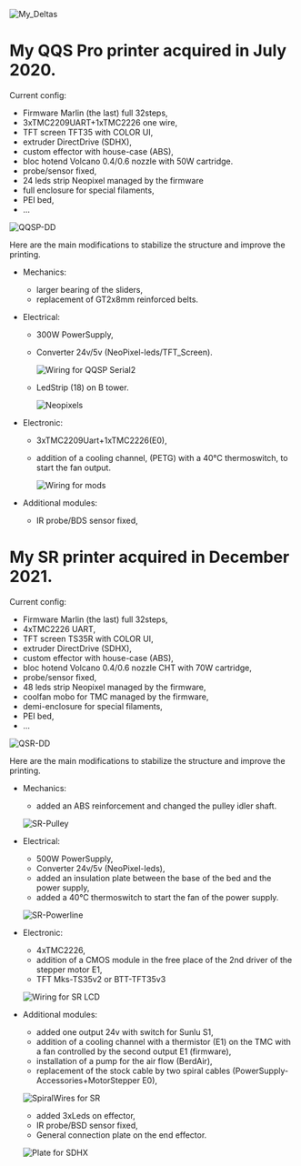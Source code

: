 
![My_Deltas](./gallery/My_Deltas.png)

# My QQS Pro printer acquired in July 2020.

Current config: 
- Firmware Marlin (the last) full 32steps,
- 3xTMC2209UART+1xTMC2226 one wire,
- TFT screen TFT35 with COLOR UI, 
- extruder DirectDrive (SDHX), 
- custom effector with house-case (ABS), 
- bloc hotend Volcano 0.4/0.6 nozzle with 50W cartridge.
- probe/sensor fixed,
- 24 leds strip Neopixel managed by the firmware
- full enclosure for special filaments,
- PEI bed,
- ...

![QQSP-DD](./gallery/QQSP-DD.png)

Here are the main modifications to stabilize the structure and improve the printing.

- Mechanics:
  -  larger bearing of the sliders,
  -  replacement of GT2x8mm reinforced belts.
 
- Electrical:
  - 300W PowerSupply,
  - Converter 24v/5v (NeoPixel-leds/TFT_Screen).

    ![Wiring for QQSP Serial2](./images/Serial_TFT35v3.png)

  - LedStrip (18) on B tower.
   
    ![Neopixels](./images/LedsStip.jpg)

- Electronic:
  - 3xTMC2209Uart+1xTMC2226(E0),
  - addition of a cooling channel, (PETG) with a 40°C thermoswitch, to start the fan output.

    ![Wiring for mods](./images/QQSP-Mods.png)

- Additional modules:
  - IR probe/BDS sensor fixed,

# My SR printer acquired in December 2021.

Current config: 
- Firmware Marlin (the last) full 32steps,
- 4xTMC2226 UART, 
- TFT screen TS35R with COLOR UI,
- extruder DirectDrive (SDHX),
- custom effector with house-case (ABS),
- bloc hotend Volcano 0.4/0.6 nozzle CHT with 70W cartridge,
- probe/sensor fixed,
- 48 leds strip Neopixel managed by the firmware,
- coolfan mobo for TMC managed by the firmware,
- demi-enclosure for special filaments,
- PEI bed,
- ...

![QSR-DD](./gallery/QSR-DD.png)

Here are the main modifications to stabilize the structure and improve the printing.

 - Mechanics:
   - added an ABS reinforcement and changed the pulley idler shaft.

    ![SR-Pulley](./images/SR-Pulley.png)
 
 - Electrical:
   - 500W PowerSupply,
   - Converter 24v/5v (NeoPixel-leds),
   - added an insulation plate between the base of the bed and the power supply,
   - added a 40°C thermoswitch to start the fan of the power supply.
 
    ![SR-Powerline](./images/SR-PowerSupply.png)

 - Electronic:
   - 4xTMC2226,
   - addition of a CMOS module in the free place of the 2nd driver of the stepper motor E1,
   - TFT Mks-TS35v2 or BTT-TFT35v3

    ![Wiring for SR LCD](./images/SR-Mod-EXP.png)

 - Additional modules:
   - added one output 24v with switch for Sunlu S1,
   - addition of a cooling channel with a thermistor (E1) on the TMC with a fan controlled by the second output E1 (firmware),
   - installation of a pump for the air flow (BerdAir),
   - replacement of the stock cable by two spiral cables (PowerSupply-Accessories+MotorStepper E0),

    ![SpiralWires for SR](./images/SR-SpiralWires.png)

   - added 3xLeds on effector,
   - IR probe/BSD sensor fixed,
   - General connection plate on the end effector.

    ![Plate for SDHX](./images/SR-Mod-Plate.png)